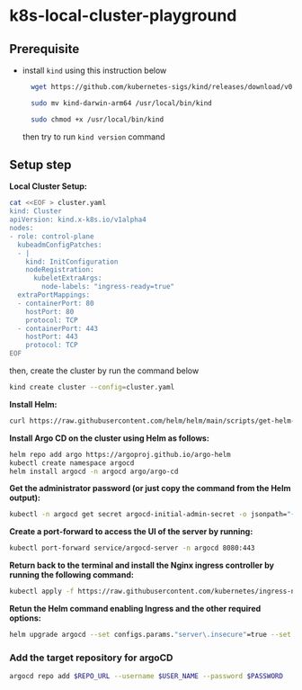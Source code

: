 # k8s-local-cluster-playground


## Prerequisite
- install `kind` using this instruction below
  ```sh
    wget https://github.com/kubernetes-sigs/kind/releases/download/v0.26.0/kind-darwin-arm64
  ```

  ```sh
    sudo mv kind-darwin-arm64 /usr/local/bin/kind
  ```

  ```sh
    sudo chmod +x /usr/local/bin/kind
  ```

  then try to run `kind version` command



## Setup step

<b>Local Cluster Setup:</b>
  
```sh
cat <<EOF > cluster.yaml
kind: Cluster
apiVersion: kind.x-k8s.io/v1alpha4
nodes:
- role: control-plane
  kubeadmConfigPatches:
  - |
    kind: InitConfiguration
    nodeRegistration:
      kubeletExtraArgs:
        node-labels: "ingress-ready=true"
  extraPortMappings:
  - containerPort: 80
    hostPort: 80
    protocol: TCP
  - containerPort: 443
    hostPort: 443
    protocol: TCP
EOF
```
then, create the cluster by run the command below

```sh
kind create cluster --config=cluster.yaml
```

<b>Install Helm:</b>
  

```sh
curl https://raw.githubusercontent.com/helm/helm/main/scripts/get-helm-3 | bash
```

<b>Install Argo CD on the cluster using Helm as follows:</b>

```sh
helm repo add argo https://argoproj.github.io/argo-helm
kubectl create namespace argocd
helm install argocd -n argocd argo/argo-cd

```

<b>Get the administrator password (or just copy the command from the Helm output):</b>

```sh
kubectl -n argocd get secret argocd-initial-admin-secret -o jsonpath="{.data.password}" | base64 -d
```

<b>Create a port-forward to access the UI of the server by running:</b>


```sh
kubectl port-forward service/argocd-server -n argocd 8080:443
```

<b>Return back to the terminal and install the Nginx ingress controller by running the following command:</b>
```sh
kubectl apply -f https://raw.githubusercontent.com/kubernetes/ingress-nginx/master/deploy/static/provider/kind/deploy.yaml
```

<b>Retun the Helm command enabling Ingress and the other required options:</b>

```sh
helm upgrade argocd --set configs.params."server\.insecure"=true --set server.ingress.enabled=true  --set server.ingress.ingressClassName="nginx" -n argocd argo/argo-cd
```

### Add the target repository for argoCD

```sh
argocd repo add $REPO_URL --username $USER_NAME --password $PASSWORD
```


